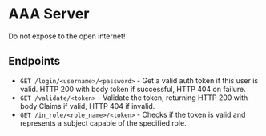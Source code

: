 # AAA Server

Do not expose to the open internet!

## Endpoints

- `GET /login/<username>/<password>` - Get a valid auth token if this user is valid. HTTP 200 with body token if successful, HTTP 404 on failure.
- `GET /validate/<token>` - Validate the token, returning HTTP 200 with body Claims if valid, HTTP 404 if invalid.
- `GET /in_role/<role_name>/<token>` - Checks if the token is valid and represents a subject capable of the specified role.
